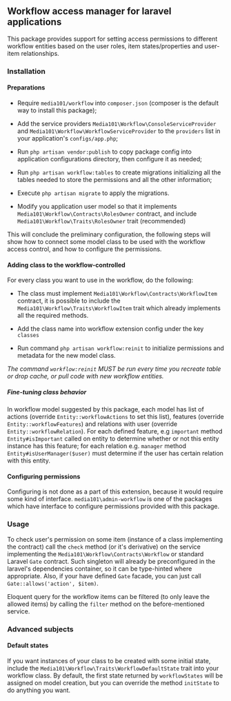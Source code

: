 ## Workflow access manager for laravel applications

This package provides support for setting access permissions to different workflow entities based on
the user roles, item states/properties and user-item relationships.

### Installation

#### Preparations

* Require `media101/workflow` into `composer.json` (composer is the default way to install this package);

* Add the service providers `Media101\Workflow\ConsoleServiceProvider` and `Media101\Workflow\WorkflowServiceProvider`
to the `providers` list in your application's `configs/app.php`;

* Run `php artisan vendor:publish` to copy package config into application configurations directory,
then configure it as needed;

* Run `php artisan workflow:tables` to create migrations initializing all the tables needed to store the permissions
and all the other information;

* Execute `php artisan migrate` to apply the migrations.

* Modify you application user model so that it implements `Media101\Workflow\Contracts\RolesOwner` contract, and
include `Media101\Workflow\Traits\RolesOwner` trait (recommended)

This will conclude the preliminary configuration, the following steps will show how to connect some model class
to be used with the workflow access control, and how to configure the permissions.

#### Adding class to the workflow-controlled

For every class you want to use in the workflow, do the following:

* The class must implement `Media101\Workflow\Contracts\WorkflowItem` contract, it is possible to include the
`Media101\Workflow\Traits\WorkflowItem` trait which already implements all the required methods.

* Add the class name into workflow extension config under the key `classes`

* Run command `php artisan workflow:reinit` to initialize permissions and metadata for the new model class.

*The command `workflow:reinit` MUST be run every time you recreate table or drop cache, or pull code with new workflow entities.*

##### Fine-tuning class behavior

In workflow model suggested by this package, each model has list of actions (override `Entity::workflowActions` to
set this list),  features (override `Entity::workflowFeatures`) and relations with user (override `Entity::workflowRelation`).
For each defined feature, e.g `important` method `Entity#isImportant` called on entity to determine whether or not this
entity instance has this feature; for each relation e.g. `manager` method `Entity#isUserManager($user)` must determine
if the user has certain relation with this entity.

#### Configuring permissions

Configuring is not done as a part of this extension, because it would require some kind of interface.
`media101\admin-workflow` is one of the packages which have interface to configure permissions provided with this package.

### Usage

To check user's permission on some item (instance of a class implementing the contract) call the `check` method
(or it's derivative) on the service implementing the `Media101\Workflow\Contracts\Workflow` or standard Laravel `Gate`
contract. Such singleton will already be preconfigured in the laravel's dependencies container, so it can be
type-hinted where appropriate. Also, if your have defined `Gate` facade, you can just call `Gate::allows('action', $item)`.

Eloquent query for the workflow items can be filtered (to only leave the allowed items) by calling the `filter` method
on the before-mentioned service.

### Advanced subjects

#### Default states

If you want instances of your class to be created with some initial state, include the
`Media101\Workflow\Traits\WorkflowDefaultState` trait into your workflow class. By default, the first state returned
by `workflowStates` will be assigned on model creation, but you can override the method `initState` to do anything
you want.
